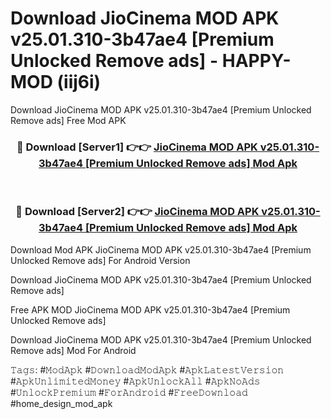 # Download JioCinema MOD APK v25.01.310-3b47ae4 [Premium Unlocked Remove ads] - HAPPY-MOD (iij6i)
Download JioCinema MOD APK v25.01.310-3b47ae4 [Premium Unlocked Remove ads] Free Mod APK

<div align="center">
<h3>🔴 Download [Server1] 👉👉 <a href="https://apkcomod.com?title=JioCinema_MOD_APK_v25.01.310-3b47ae4_[Premium_Unlocked_Remove_ads]">JioCinema MOD APK v25.01.310-3b47ae4 [Premium Unlocked Remove ads] Mod Apk</a></h3><br>

<h3>🔴 Download [Server2] 👉👉 <a href="https://apkcomod.com?title=JioCinema_MOD_APK_v25.01.310-3b47ae4_[Premium_Unlocked_Remove_ads]">JioCinema MOD APK v25.01.310-3b47ae4 [Premium Unlocked Remove ads] Mod Apk</a></h3>
</div>


Download Mod APK JioCinema MOD APK v25.01.310-3b47ae4 [Premium Unlocked Remove ads] For Android Version

Download JioCinema MOD APK v25.01.310-3b47ae4 [Premium Unlocked Remove ads] 

Free APK MOD JioCinema MOD APK v25.01.310-3b47ae4 [Premium Unlocked Remove ads] 

Download JioCinema MOD APK v25.01.310-3b47ae4 [Premium Unlocked Remove ads] Mod For Android

𝚃𝚊𝚐𝚜: #𝙼𝚘𝚍𝙰𝚙𝚔 #𝙳𝚘𝚠𝚗𝚕𝚘𝚊𝚍𝙼𝚘𝚍𝙰𝚙𝚔 #𝙰𝚙𝚔𝙻𝚊𝚝𝚎𝚜𝚝𝚅𝚎𝚛𝚜𝚒𝚘𝚗 #𝙰𝚙𝚔𝚄𝚗𝚕𝚒𝚖𝚒𝚝𝚎𝚍𝙼𝚘𝚗𝚎𝚢 #𝙰𝚙𝚔𝚄𝚗𝚕𝚘𝚌𝚔𝙰𝚕𝚕 #𝙰𝚙𝚔𝙽𝚘𝙰𝚍𝚜 #𝚄𝚗𝚕𝚘𝚌𝚔𝙿𝚛𝚎𝚖𝚒𝚞𝚖 #𝙵𝚘𝚛𝙰𝚗𝚍𝚛𝚘𝚒𝚍 #𝙵𝚛𝚎𝚎𝙳𝚘𝚠𝚗𝚕𝚘𝚊𝚍 #home_design_mod_apk